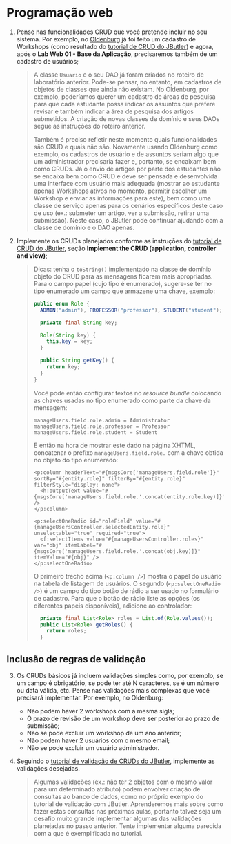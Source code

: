 
# Programação web

1. Pense nas funcionalidades CRUD que você pretende incluir no seu sistema. Por exemplo, no [Oldenburg](https://gitlab.labes.inf.ufes.br/labes/oldenburg) já foi feito um cadastro de Workshops (como resultado do [tutorial de CRUD do JButler](https://gitlab.labes.inf.ufes.br/labes/jbutler/-/wikis/tutorials/JButler-CRUD-Tutorial)) e agora, após o **Lab Web 01 - Base da Aplicação**, precisaremos também de um cadastro de usuários;

      > A classe `Usuario` e o seu DAO já foram criados no roteiro de laboratório anterior. Pode-se pensar, no entanto, em cadastros de objetos de classes que ainda não existam. No Oldenburg, por exemplo, poderíamos querer um cadastro de áreas de pesquisa para que cada estudante possa indicar os assuntos que prefere revisar e também indicar a área de pesquisa dos artigos submetidos. A criação de novas classes de domínio e seus DAOs segue as instruções do roteiro anterior.
      > 
      > Também é preciso refletir neste momento quais funcionalidades são CRUD e quais não são. Novamente usando Oldenburg como exemplo, os cadastros de usuário e de assuntos seriam algo que um administrador precisaria fazer e, portanto, se encaixam bem como CRUDs. Já o envio de artigos por parte dos estudantes não se encaixa bem como CRUD e deve ser pensada e desenvolvida uma interface com usuário mais adequada (mostrar ao estudante apenas Workshops ativos no momento, permitir escolher um Workshop e enviar as informações para este), bem como uma classe de serviço apenas para os cenários específicos deste caso de uso (ex.: submeter um artigo, ver a submissão, retirar uma submissão). Neste caso, o JButler pode continuar ajudando com a classe de domínio e o DAO apenas.

2. Implemente os CRUDs planejados conforme as instruções do [tutorial de CRUD do JButler](https://gitlab.labes.inf.ufes.br/labes/jbutler/-/wikis/tutorials/JButler-CRUD-Tutorial), seção **Implement the CRUD (application, controller and view)**;

      > Dicas: tenha o `toString()` implementado na classe de domínio objeto do CRUD para as mensagens ficarem mais apropriadas. Para o campo papel (cujo tipo é enumerado), sugere-se ter no tipo enumerado um campo que armazene uma chave, exemplo:
      >
      > ```java
      > public enum Role {
      >   ADMIN("admin"), PROFESSOR("professor"), STUDENT("student");
      > 
      >   private final String key;
      > 
      >   Role(String key) {
      >     this.key = key;
      >   }
      > 
      >   public String getKey() {
      >     return key;
      >   }
      > }
      > ```
      > 
      > Você pode então configurar textos no _resource bundle_ colocando as chaves usadas no tipo enumerado como parte da chave da mensagem:
      > 
      > ```
      > manageUsers.field.role.admin = Administrator
      > manageUsers.field.role.professor = Professor
      > manageUsers.field.role.student = Student
      > ```
      > 
      > E então na hora de mostrar este dado na página XHTML, concatenar o prefixo `manageUsers.field.role.` com a chave obtida no objeto do tipo enumerado:
      > 
      > ```xhtml
      > <p:column headerText="#{msgsCore['manageUsers.field.role']}" sortBy="#{entity.role}" filterBy="#{entity.role}" filterStyle="display: none">
      >   <h:outputText value="#{msgsCore['manageUsers.field.role.'.concat(entity.role.key)]}" />
      > </p:column>
      >
      > <p:selectOneRadio id="roleField" value="#{manageUsersController.selectedEntity.role}" unselectable="true" required="true">
      >   <f:selectItems value="#{manageUsersController.roles}" var="obj" itemLabel="#{msgsCore['manageUsers.field.role.'.concat(obj.key)]}" itemValue="#{obj}" />
      > </p:selectOneRadio>
      > ```
      > 
      > O primeiro trecho acima (`<p:column />`) mostra o papel do usuário na tabela de listagem de usuários. O segundo (`<p:selectOneRadio />`) é um campo do tipo botão de rádio a ser usado no formulário de cadastro. Para que o botão de rádio liste as opções (os diferentes papeis disponíveis), adicione ao controlador:
      > 
      > ```java
      >   private final List<Role> roles = List.of(Role.values());
      >   public List<Role> getRoles() {
      >     return roles;
      >   }
      > ```
      > 


## Inclusão de regras de validação

3. Os CRUDs básicos já incluem validações simples como, por exemplo, se um campo é obrigatório, se pode ter até N caracteres, se é um número ou data válida, etc. Pense nas validações mais complexas que você precisará implementar. Por exemplo, no Oldenburg:

      - Não podem haver 2 workshops com a mesma sigla;
      - O prazo de revisão de um workshop deve ser posterior ao prazo de submissão;
      - Não se pode excluir um workshop de um ano anterior;
      - Não podem haver 2 usuários com o mesmo email;
      - Não se pode excluir um usuário administrador.

4. Seguindo o [tutorial de validação de CRUDs do JButler](https://gitlab.labes.inf.ufes.br/labes/jbutler/-/wikis/tutorials/JButler-CRUD-Validation), implemente as validações desejadas.

      > Algumas validações (ex.: não ter 2 objetos com o mesmo valor para um determinado atributo) podem envolver criação de consultas ao banco de dados, como no próprio exemplo do tutorial de validação com JButler. Aprenderemos mais sobre como fazer estas consultas nas próximas aulas, portanto talvez seja um desafio muito grande implementar algumas das validações planejadas no passo anterior. Tente implementar alguma parecida com a que é exemplificada no tutorial.

